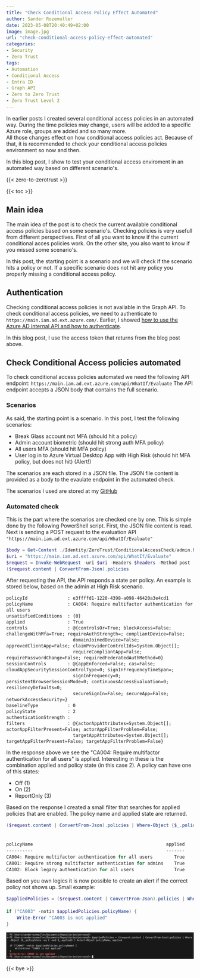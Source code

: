 ```yaml
---
title: "Check Conditional Access Policy Effect Automated"
author: Sander Rozemuller
date: 2023-05-08T20:40:49+02:00
image: image.jpg
url: "check-conditional-access-policy-effect-automated"
categories:
- Security
- Zero Trust
tags:
- Automation
- Conditional Access
- Entra ID
- Graph API
- Zero to Zero Trust
- Zero Trust Level 2
---
```

In earlier posts I created several conditional access policies in an automated way. During the time policies may change, users will be added to a specific Azure role, groups are added and so many more.  
All those changes effect on how conditional access policies act. Because of that, it is recommended to check your conditional access policies environment so now and then.  

In this blog post, I show to test your conditional access enviroment in an automated way based on different scenario's.

{{< zero-to-zerotrust >}}

{{< toc >}}

## Main idea
The main idea of the post is to check the current available conditional access policies based on some scenario's. Checking policies is very usefull from different perspectives. 
First of all you want to know if the current conditional acces policies work. On the other site, you also want to know if you missed some scenario's. 

In this post, the starting point is a scenario and we will check if the scenario hits a policy or not. If a specific scenario does not hit any policy you properly missing a conditional access policy.


## Authentication
Checking conditional access policies is not available in the Graph API. To check conditional access policies, we need to authenticate to ```https://main.iam.ad.ext.azure.com/```. Earlier, I showed [how to use the Azure AD internal API and how to authenticate](./use-internal-azure-api-in-automation/).

In this blog post, I use the access token that returns from the blog post above. 


## Check Conditional Access policies automated
To check conditional access policies automated we need the following API endpoint: ```https://main.iam.ad.ext.azure.com/api/WhatIf/Evaluate```
The API endpoint accepts a JSON body that contains the full scenario.

### Scenarios
As said, the starting point is a scenario. In this post, I test the following scenarios:
- Break Glass account not MFA (should hit a policy)
- Admin account biometric (should hit strong auth MFA policy)
- All users MFA (should hit MFA policy)
- User log in to Azure Virtual Desktop App with High Risk (should hit MFA policy, but does not hit) (Alert!)

The scenarios are each stored in a JSON file. The JSON file content is provided as a body to the evaulate endpoint in the automated check.

The scenarios I used are stored at my [GitHub](https://github.com/srozemuller/Identity/tree/main/ZeroTrust/ConditionalAccessCheck)
### Automated check
This is the part where the scenarios are checked one by one. This is simple done by the following PowerShell script. 
First, the JSON file content is read. Next is sending a POST request to the evaluation API ```"https://main.iam.ad.ext.azure.com/api/WhatIf/Evaluate"```

```powershell
$body = Get-Content ./Identity/ZeroTrust/ConditionalAccessCheck/admin.highrisk.json
$uri = "https://main.iam.ad.ext.azure.com/api/WhatIf/Evaluate"
$request = Invoke-WebRequest -uri $uri -Headers $headers -Method post -Body $body
($request.content | ConvertFrom-Json).policies
```

After requesting the API, the API responds a state per policy. An example is stored below, based on the admin at High Risk scenario.

```
policyId               : e3ffffd1-1220-4398-a098-46420a3e4cd1
policyName             : CA004: Require multifactor authentication for all users
unsatisfiedConditions  : {0}
applied                : True
controls               : @{controlsOr=True; blockAccess=False; challengeWithMfa=True; requireAuthStrength=; compliantDevice=False;
                         domainJoinedDevice=False; approvedClientApp=False; claimProviderControlIds=System.Object[]; 
                         requireCompliantApp=False; requirePasswordChange=False; requiredFederatedAuthMethod=0}
sessionControls        : @{appEnforced=False; cas=False; cloudAppSecuritySessionControlType=0; signInFrequencyTimeSpan=; 
                         signInFrequency=0; persistentBrowserSessionMode=0; continuousAccessEvaluation=0; resiliencyDefaults=0;
                         secureSignIn=False; secureApp=False; networkAccessSecurity=}
baselineType           : 0
policyState            : 2
authenticationStrength :
filters                : @{actorAppAttributes=System.Object[]; actorAppFilterPresent=False; actorAppFilterProblem=False; 
                         targetAppAttributes=System.Object[]; targetAppFilterPresent=False; targetAppFilterProblem=False}
```

In the response above we see the "CA004: Require multifactor authentication for all users" is applied. Interesting in these is the combination applied and policy state (in this case 2). 
A policy can have one of this states:
- Off (1)
- On (2)
- ReportOnly (3)

Based on the response I created a small filter that searches for applied policies that are enabled. The policy name and applied state are returned.

```powershell
($request.content | ConvertFrom-Json).policies | Where-Object {$_.policyState -eq 2 -and $_.applied} | Select-Object policyName, applied


policyName                                                  applied
----------                                                  -------
CA004: Require multifactor authentication for all users        True
CA001: Require strong multifactor authentication for admins    True
CA102: Block legacy authentication for all users               True
```

Based on you own logics it is now possible to create an alert if the correct policy not shows up.
Small example:

```powershell
$appliedPolicies = ($request.content | ConvertFrom-Json).policies | Where-Object {$_.policyState -eq 2 -and $_.applied} | Select-Object policyName, applied

if ("CA003" -notin $appliedPolicies.policyName) {
	Write-Error "CA003 is not applied"
}
```
![check-result](./check-result.png)

{{< bye >}}
